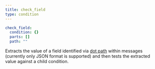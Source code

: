 ```yaml
---
title: check_field
type: condition
---
```


```yaml
check_field:
  condition: {}
  parts: []
  path: ""
```

Extracts the value of a field identified via [dot path](/docs/configuration/field_paths)
within messages (currently only JSON format is supported) and then tests the
extracted value against a child condition.


